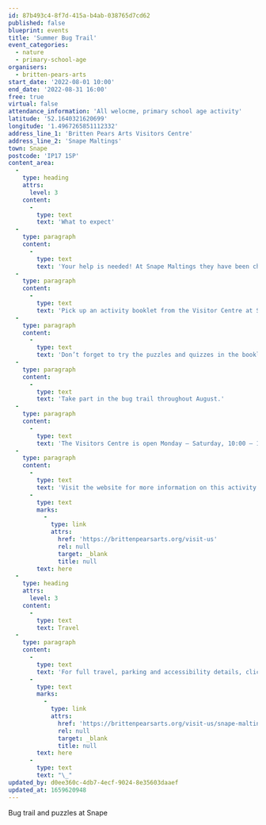 ```yaml
---
id: 87b493c4-8f7d-415a-b4ab-038765d7cd62
published: false
blueprint: events
title: 'Summer Bug Trail'
event_categories:
  - nature
  - primary-school-age
organisers:
  - britten-pears-arts
start_date: '2022-08-01 10:00'
end_date: '2022-08-31 16:00'
free: true
virtual: false
attendance_information: 'All welocme, primary school age activity'
latitude: '52.1640321620699'
longitude: '1.4967265851112332'
address_line_1: 'Britten Pears Arts Visitors Centre'
address_line_2: 'Snape Maltings'
town: Snape
postcode: 'IP17 1SP'
content_area:
  -
    type: heading
    attrs:
      level: 3
    content:
      -
        type: text
        text: 'What to expect'
  -
    type: paragraph
    content:
      -
        type: text
        text: 'Your help is needed! At Snape Maltings they have been chasing bugs around the site and need your help to find the final six!'
  -
    type: paragraph
    content:
      -
        type: text
        text: 'Pick up an activity booklet from the Visitor Centre at Snape Maltings and solve the clues to find the bugs. Once you have solved all the clues, head back to the Visitors Centre and collect your stickers as your prize.'
  -
    type: paragraph
    content:
      -
        type: text
        text: 'Don’t forget to try the puzzles and quizzes in the booklet and get creative colouring in your own bug.'
  -
    type: paragraph
    content:
      -
        type: text
        text: 'Take part in the bug trail throughout August.'
  -
    type: paragraph
    content:
      -
        type: text
        text: 'The Visitors Centre is open Monday – Saturday, 10:00 – 17:30 and Sunday, 10:00 – 16:00'
  -
    type: paragraph
    content:
      -
        type: text
        text: 'Visit the website for more information on this activity and more, by clicking '
      -
        type: text
        marks:
          -
            type: link
            attrs:
              href: 'https://brittenpearsarts.org/visit-us'
              rel: null
              target: _blank
              title: null
        text: here
  -
    type: heading
    attrs:
      level: 3
    content:
      -
        type: text
        text: Travel
  -
    type: paragraph
    content:
      -
        type: text
        text: 'For full travel, parking and accessibility details, click '
      -
        type: text
        marks:
          -
            type: link
            attrs:
              href: 'https://brittenpearsarts.org/visit-us/snape-maltings/getting-here'
              rel: null
              target: _blank
              title: null
        text: here
      -
        type: text
        text: "\_"
updated_by: d0ee360c-4db7-4ecf-9024-8e35603daaef
updated_at: 1659620948
---
```

Bug trail and puzzles at Snape